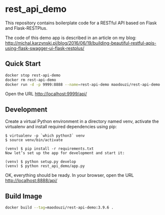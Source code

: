 # rest_api_demo

This repository contains boilerplate code for a RESTful API based on Flask and Flask-RESTPlus.

The code of this demo app is described in an article on my blog:
<http://michal.karzynski.pl/blog/2016/06/19/building-beautiful-restful-apis-using-flask-swagger-ui-flask-restplus/>

## Quick Start

```bash
docker stop rest-api-demo
docker rm rest-api-demo
docker run -d -p 9999:8888 --name=rest-api-demo maodouzi/rest-api-demo:3.9.6
```

Open the URL <http://localhost:9999/api/>

## Development

Create a virtual Python environment in a directory named venv, activate the virtualenv and install required dependencies using pip:

```console
$ virtualenv -p `which python3` venv
$ source venv/bin/activate

(venv) $ pip install -r requirements.txt
Now let’s set up the app for development and start it:

(venv) $ python setup.py develop
(venv) $ python rest_api_demo/app.py
```

OK, everything should be ready. In your browser, open the URL <http://localhost:8888/api/>

## Build Image

```bash
docker build --tag=maodouzi/rest-api-demo:3.9.6 .
```
